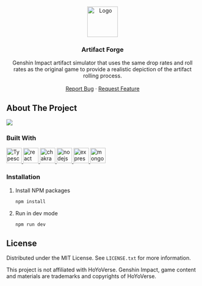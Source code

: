 <!-- Improved compatibility of back to top link: See: https://github.com/othneildrew/Best-README-Template/pull/73 -->

<a name="readme-top"></a>

<!--
*** Thanks for checking out the Best-README-Template. If you have a suggestion
*** that would make this better, please fork the repo and create a pull request
*** or simply open an issue with the tag "enhancement".
*** Don't forget to give the project a star!
*** Thanks again! Now go create something AMAZING! :D
-->

<!-- PROJECT SHIELDS -->
<!--
*** I'm using markdown "reference style" links for readability.
*** Reference links are enclosed in brackets [ ] instead of parentheses ( ).
*** See the bottom of this document for the declaration of the reference variables
*** for contributors-url, forks-url, etc. This is an optional, concise syntax you may use.
*** https://www.markdownguide.org/basic-syntax/#reference-style-links
-->

<!-- PROJECT LOGO -->
<br />
<div align="center">
  <a href="https://github.com/Jose-AE/artifact-forge">
    <img src="https://static.wikia.nocookie.net/gensin-impact/images/6/6a/Icon_Inventory_Artifacts.png/revision/latest?cb=20210602080041" alt="Logo" width="80" height="80">
  </a>
<h3 align="center">Artifact Forge</h3>

  <p align="center">
    Genshin Impact artifact simulator that uses the same drop rates and roll rates as the original game to provide a realistic depiction of the artifact rolling process.
    <br />
    <a href="https://github.com/Jose-AE/artifact-forge"></a>
    <br />
    <a href="https://github.com/Jose-AE/artifact-forge/issues">Report Bug</a>
    ·
    <a href="https://github.com/Jose-AE/artifact-forge/issues">Request Feature</a>
  </p>
</div>

<!-- ABOUT THE PROJECT -->

## About The Project

<img src="https://i.imgur.com/wMpZu1f.png" />

### Built With

<a href="https://www.typescriptlang.org/" target="_blank" rel="noreferrer"> <img src="https://cdn.icon-icons.com/icons2/2415/PNG/512/typescript_original_logo_icon_146317.png" alt="Typescript" width="40" height="40"/> </a>
<a href="https://reactjs.org/" target="_blank" rel="noreferrer"> <img src="https://cdn.icon-icons.com/icons2/2415/PNG/512/react_original_logo_icon_146374.png" alt="react" width="40" height="40"/> </a>
<a href="https://chakra-ui.com/" target="_blank" rel="noreferrer"> <img src="https://img.icons8.com/color/512/chakra-ui.png" alt="chakra ui" width="40" height="40"/> </a>
<a href="https://nodejs.org" target="_blank" rel="noreferrer"> <img src="https://cdn.icon-icons.com/icons2/2415/PNG/512/nodejs_plain_logo_icon_146409.png" alt="nodejs" width="40" height="40"/> </a>
<a href="https://expressjs.com" target="_blank" rel="noreferrer"> <img src="https://i.imgur.com/YbOCE2o.png" alt="express" width="40" height="40"/> </a>
<a href="https://www.mongodb.com/" target="_blank" rel="noreferrer"> <img src="https://www.svgrepo.com/show/331488/mongodb.svg" alt="mongodb" width="40" height="40"/> </a>

<!-- GETTING STARTED -->

### Installation

1. Install NPM packages
   ```sh
   npm install
   ```
2. Run in dev mode
   ```js
   npm run dev
   ```

<!-- LICENSE -->

## License

Distributed under the MIT License. See `LICENSE.txt` for more information.

This project is not affiliated with HoYoVerse. Genshin Impact, game content and materials are trademarks and copyrights of HoYoVerse.
